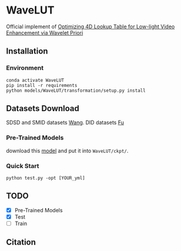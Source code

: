 # WaveLUT
Official implement of [Optimizing 4D Lookup Table for Low-light Video Enhancement via Wavelet Priori]()

## Installation
### Environment
```
conda activate WaveLUT
pip install -r requirements
python models/WaveLUT/transformation/setup.py install
```
## Datasets Download
SDSD and SMID datasets [Wang](https://github.com/dvlab-research/SDSD). DID datasets [Fu](https://github.com/ciki000/DID)

### Pre-Trained Models
download this [model]() and put it into `WaveLUT/ckpt/`.

### Quick Start


```
python test.py -opt [YOUR_yml]
```

## TODO
- [x] Pre-Trained Models
- [x] Test
- [ ] Train
## Citation
```

```
